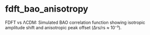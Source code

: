 # fdft_bao_anisotropy
FDFT vs ΛCDM: Simulated BAO correlation function showing isotropic amplitude shift and anisotropic peak offset (Δrs/rs ≈ 10⁻³).

